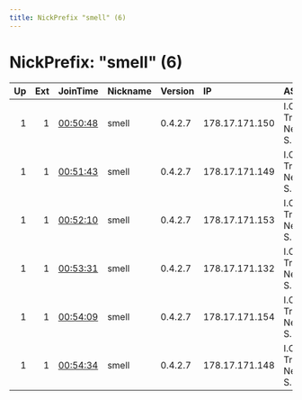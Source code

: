 ```yaml
---
title: NickPrefix "smell" (6)
---
```


# NickPrefix: "smell" (6)

|   Up |   Ext | JoinTime                                                                                            | Nickname   | Version   | IP             | AS                           | CC   |   ORp |   Dirp | OS    | Contact                |   eFamMembers |
|-----:|------:|:----------------------------------------------------------------------------------------------------|:-----------|:----------|:---------------|:-----------------------------|:-----|------:|-------:|:------|:-----------------------|--------------:|
|    1 |     1 | [00:50:48](https://metrics.torproject.org/rs.html#details/DEF3DE28EB7FD2384C23899AEBB06455B28461C2) | smell      | 0.4.2.7   | 178.17.171.150 | I.C.S. Trabia-Network S.R.L. | md   |   443 |      0 | Linux | thomaspli1@hotmail.com |            18 |
|    1 |     1 | [00:51:43](https://metrics.torproject.org/rs.html#details/068ACBFA6824D65D5055AB77A339DB0E3C4B75CA) | smell      | 0.4.2.7   | 178.17.171.149 | I.C.S. Trabia-Network S.R.L. | md   |   443 |      0 | Linux | thomaspli1@hotmail.com |            18 |
|    1 |     1 | [00:52:10](https://metrics.torproject.org/rs.html#details/888A4A2B5494393248E453F76A328645D52DECD8) | smell      | 0.4.2.7   | 178.17.171.153 | I.C.S. Trabia-Network S.R.L. | md   |   443 |      0 | Linux | thomaspli1@hotmail.com |            18 |
|    1 |     1 | [00:53:31](https://metrics.torproject.org/rs.html#details/C62FFD107D5F6496945FB7AD53882F7D88F62565) | smell      | 0.4.2.7   | 178.17.171.132 | I.C.S. Trabia-Network S.R.L. | md   |   443 |      0 | Linux | thomaspli1@hotmail.com |            18 |
|    1 |     1 | [00:54:09](https://metrics.torproject.org/rs.html#details/F74439059268D3B43F20F6ABC3A8D41C8E2B224A) | smell      | 0.4.2.7   | 178.17.171.154 | I.C.S. Trabia-Network S.R.L. | md   |   443 |      0 | Linux | thomaspli1@hotmail.com |            18 |
|    1 |     1 | [00:54:34](https://metrics.torproject.org/rs.html#details/EFB102AEB25F7536DF16A1B5C98493EF25378298) | smell      | 0.4.2.7   | 178.17.171.148 | I.C.S. Trabia-Network S.R.L. | md   |   443 |      0 | Linux | thomaspli1@hotmail.com |            18 |
